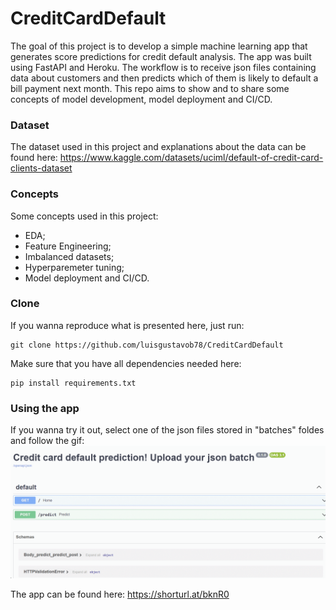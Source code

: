 # CreditCardDefault
The goal of this project is to develop a simple machine learning app that generates score predictions for credit default analysis. The app was built using FastAPI and Heroku. The workflow is to receive json files containing data about customers and then predicts which of them is likely to default a bill payment next month. This repo aims to show and to share some concepts of model development, model deployment and CI/CD.

### Dataset
The dataset used in this project and explanations about the data can be found here: https://www.kaggle.com/datasets/uciml/default-of-credit-card-clients-dataset

### Concepts
Some concepts used in this project:
* EDA;
* Feature Engineering;
* Imbalanced datasets;
* Hyperparemeter tuning;
* Model deployment and CI/CD.

### Clone
If you wanna reproduce what is presented here, just run:
```
git clone https://github.com/luisgustavob78/CreditCardDefault
```
Make sure that you have all dependencies needed here:

```
pip install requirements.txt
```

### Using the app
If you wanna try it out, select one of the json files stored in "batches" foldes and follow the gif:
![](https://github.com/luisgustavob78/CreditCardDefault/blob/main/gifs/credit_default_app.gif)

The app can be found here: https://shorturl.at/bknR0
